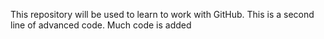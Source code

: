 This repository will be used to learn to work with GitHub.
This is a second line of advanced code.
Much code is added